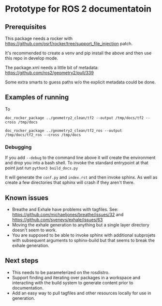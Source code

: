 # Prototype for ROS 2 documentatoin

## Prerequisites

This package needs a rocker with https://github.com/osrf/rocker/tree/support_file_injection patch.

It's recommended to create a venv and pip install the above and then use this repo in develop mode. 

The package.xml needs a little bit of metadata: 
https://github.com/ros2/geometry2/pull/339

Some extra smarts to guess paths w/o the explicit metadata could be done.

## Examples of running

To 

    doc_rocker_package ../geometry2_clean/tf2 --output /tmp/docs/tf2 --cross /tmp/docs

    doc_rocker_package ../geometry2_clean/tf2_ros --output /tmp/docs/tf2_ros --cross /tmp/docs

### Debugging

If you add `--debug` to the command line above it will create the environment and drop you into a bash shell. 
To invoke the standard entrypoint at that point just run `python3 build_docs.py`

It will generate the `conf.py` and `index.rst` and then invoke sphinx. As well as create a few directories that sphinx will crash if they aren't there.



## Known issues

* Breathe and Exhale have problems with tagfiles. See: https://github.com/michaeljones/breathe/issues/32 and https://github.com/svenevs/exhale/issues/63
* Moving the exhale generation to anything but a single layer directory doesn't seem to work.
* You are supposed to be able to invoke sphinx with additional subprojets with subsequent arguments to sphinx-build but that seems to break the exhale generation.

## Next steps
* This needs to be parameterized on the rosdistro.
* Support finding and iterating over packages in a workspace and interacting with the build system to generate content prior to documentation.
* Add an easy way to pull tagfiles and other resources locally for use in generation.

